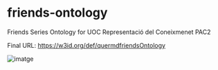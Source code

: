 # friends-ontology
Friends Series Ontology for UOC Representació del Coneixmenet PAC2

Final URL:
https://w3id.org/def/quermdfriendsOntology


![imatge](https://user-images.githubusercontent.com/10348616/163732903-20001290-2bc7-479d-9318-77581dedb3d6.png)

